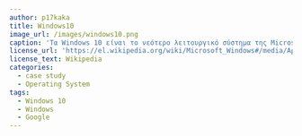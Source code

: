 ```yaml
---
author: p17kaka
title: Windows10
image_url: /images/windows10.png
caption: 'Τα Windows 10 είναι το νεότερο λειτουργικό σύστημα της Microsoft (μετά τα Windows 8.1) για υπολογιστές. Ξεκίνησαν να κυκλοφορούν επισήμως στις 29 Ιουλίου του 2015[2]. Η πρώτη παρουσίαση των Windows 10 έγινε στις 30 Σεπτεμβρίου 2014, ενώ η δοκιμαστική έκδοση κυκλοφόρησε 1 μέρα αργότερα, στις 1 Οκτωβρίου 2014.'
license_url: 'https://el.wikipedia.org/wiki/Microsoft_Windows#/media/Αρχείο:Windows_10_build_10240_(RTM).png'
license_text: Wikipedia
categories:
  - case study
  - Operating System
tags:
  - Windows 10
  - Windows
  - Google
---
```

